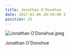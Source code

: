 ```yaml
---
title: Jonathan O'Donohue
date: 2017-01-06 20:59:00 Z
position: 15
---
```


![Jonathan O'Donahue.jpeg](/uploads/Jonathan%20O'Donahue.jpeg)

Jonathan O'Donohue